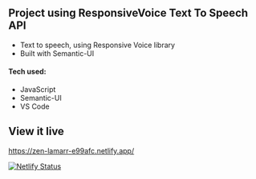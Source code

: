 ## Project using ResponsiveVoice Text To Speech API

* Text to speech, using Responsive Voice library
* Built with Semantic-UI


#### Tech used: 
- JavaScript
- Semantic-UI
- VS Code


## View it live
https://zen-lamarr-e99afc.netlify.app/

[![Netlify Status](https://api.netlify.com/api/v1/badges/303e0902-ca3b-4938-a17e-bd2f05bbf017/deploy-status)](https://app.netlify.com/sites/zen-lamarr-e99afc/deploys)




